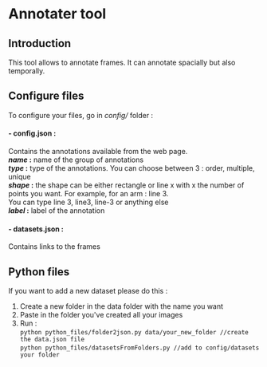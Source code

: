 # Annotater tool
## Introduction
This tool allows to annotate frames. It can annotate spacially but also temporally.

## Configure files 
To configure your files, go in _config/_ folder :  

#### - config.json :
Contains the annotations available from the web page.  
**_name_ :** name of the group of annotations  
**_type_ :** type of the annotations. You can choose between 3 : order, multiple, unique  
**_shape_ :** the shape can be either rectangle or line x with x the number of points you want. For example, for an arm : line 3.   
You can type line 3, line3, line-3 or anything else  
**_label_ :** label of the annotation

#### - datasets.json :
Contains links to the frames  

## Python files
If you want to add a new dataset please do this : 
1) Create a new folder in the data folder with the name you want
2) Paste in the folder you've created all your images
3) Run :  
 `python python_files/folder2json.py data/your_new_folder //create the data.json file`  
 `python python_files/datasetsFromFolders.py //add to config/datasets your folder`
